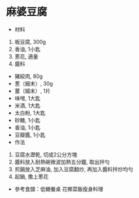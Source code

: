 # 麻婆豆腐
* 材料
1. 板豆腐, 300g
1. 香油, 1小匙
1. 蔥花, 適量
1. 醬料
  * 豬絞肉, 80g
  * 蔥（細末）, 30g
  * 薑（細末）, 1片
  * 味噌, 1大匙
  * 米酒, 1大匙
  * 太白粉, 1大匙
  * 砂糖, 1小匙
  * 香油, 1小匙
  * 豆瓣醬, 1小匙
* 作法
1. 豆腐水瀝乾, 切成2公分方塊
1. 醬料放入耐熱碗微波加熱五分鐘, 取出拌勻
1. 煎鍋放入芝麻油, 加入豆腐翻炒, 再加入醬料拌炒均勻
1. 起鍋, 撒上蔥花
* 參考食譜：低糖餐桌 花椰菜飯瘦身料理
